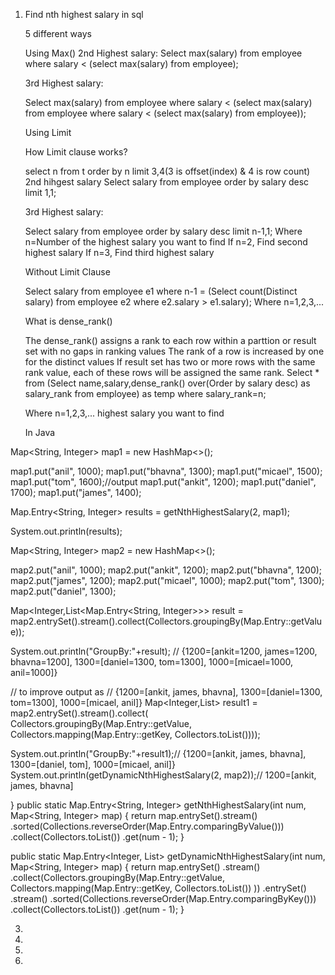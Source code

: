 1. Find nth highest salary in sql
   
      5 different ways
   
   Using Max()
   2nd Highest salary:
   Select max(salary) from employee
   where salary < (select max(salary) from employee);
   
   3rd Highest salary:
   
   Select max(salary) from employee
   where salary < (select max(salary) from employee where salary < (select max(salary) from employee));

   Using Limit
   
   How Limit clause works?
   
   select n from t order by n limit 3,4(3 is offset(index) & 4 is row count)
   2nd hihgest salary
   Select salary from employee
   order by salary desc
   limit 1,1;

   3rd Highest salary:
   
   Select salary from employee
   order by salary desc
   limit n-1,1;
   Where n=Number of the highest salary you want to find
   If n=2, Find second highest salary
   If n=3, Find third highest salary

   Without Limit Clause

   Select salary from employee e1
   where n-1 = (Select count(Distinct salary) from employee e2
   where e2.salary > e1.salary);
   Where n=1,2,3,...

   What is dense_rank()
   
   The dense_rank() assigns a rank to each row within a parttion or result set with no gaps in ranking values
   The rank of a row is increased by one for the distinct values
   If result set has two or more rows with the same rank value, each of these rows will be assigned the same rank.
   Select * from (Select name,salary,dense_rank() over(Order by salary desc) as salary_rank from employee) as temp
   where salary_rank=n;

   Where n=1,2,3,... highest salary you want to find

   In Java

Map<String, Integer> map1 = new HashMap<>();

map1.put("anil", 1000);
map1.put("bhavna", 1300);
map1.put("micael", 1500);
map1.put("tom", 1600);//output
map1.put("ankit", 1200);
map1.put("daniel", 1700);
map1.put("james", 1400);

Map.Entry<String, Integer> results = getNthHighestSalary(2, map1);

System.out.println(results);

Map<String, Integer> map2 = new HashMap<>();

map2.put("anil", 1000);
map2.put("ankit", 1200);
map2.put("bhavna", 1200);
map2.put("james", 1200);
map2.put("micael", 1000);
map2.put("tom", 1300);
map2.put("daniel", 1300);

Map<Integer,List<Map.Entry<String, Integer>>> result =  map2.entrySet().stream().collect(Collectors.groupingBy(Map.Entry::getValue));

System.out.println("GroupBy:"+result);
// {1200=[ankit=1200, james=1200, bhavna=1200], 1300=[daniel=1300, tom=1300], 1000=[micael=1000, anil=1000]}

// to improve output as
// {1200=[ankit, james, bhavna], 1300=[daniel=1300, tom=1300], 1000=[micael, anil]}
Map<Integer,List<String>> result1 = map2.entrySet().stream().collect(
		Collectors.groupingBy(Map.Entry::getValue, 
		Collectors.mapping(Map.Entry::getKey, Collectors.toList())));
  
System.out.println("GroupBy:"+result1);// {1200=[ankit, james, bhavna], 1300=[daniel, tom], 1000=[micael, anil]}
System.out.println(getDynamicNthHighestSalary(2, map2));// 1200=[ankit, james, bhavna]

}
public static Map.Entry<String, Integer> getNthHighestSalary(int num, Map<String, Integer> map) {
	        return map.entrySet().stream()
	                .sorted(Collections.reverseOrder(Map.Entry.comparingByValue()))
	                .collect(Collectors.toList())
	                .get(num - 1);
	    }
     
public static Map.Entry<Integer, List<String>> getDynamicNthHighestSalary(int num, Map<String, Integer> map) {
	        return map.entrySet()
	                .stream()
	                .collect(Collectors.groupingBy(Map.Entry::getValue,
	                        Collectors.mapping(Map.Entry::getKey, Collectors.toList())
	                ))
	                .entrySet()
	                .stream()
	                .sorted(Collections.reverseOrder(Map.Entry.comparingByKey()))
	                .collect(Collectors.toList())
	                .get(num - 1);
	    }
   
   
3. 
4. 


5. 
6. 
